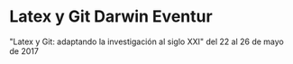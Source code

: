# Latex y Git Darwin Eventur  
  
"Latex y Git: adaptando la investigación al siglo XXI" del 22 al 26 de mayo de 2017
